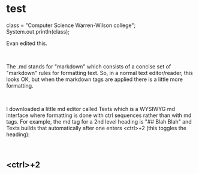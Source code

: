 test
====

class = "Computer Science Warren-Wilson college"; System.out.println(class);

Evan edited this.

 

The .md stands for "markdown" which consists of a concise set of "markdown"
rules for formatting text.  So, in a normal text editor/reader, this looks OK,
but when the markdown tags are applied there is a little more formatting.

 

I downloaded a little md editor called Texts which is a WYSIWYG md interface
where formatting is done with ctrl sequences rather than with md tags.  For
example, the md tag for a 2nd level heading is "\#\# Blah Blah" and Texts builds
that automatically after one enters \<ctrl\>+2 (this toggles the heading):

 

\<ctrl\>+2
----------

 
